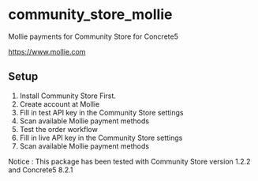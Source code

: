 # community_store_mollie
Mollie payments for Community Store for Concrete5

https://www.mollie.com

## Setup
1. Install Community Store First.
2. Create account at Mollie
3. Fill in test API key in the Community Store settings
4. Scan available Mollie payment methods
5. Test the order workflow
6. Fill in live API key in the Community Store settings
7. Scan available Mollie payment methods

Notice : This package has been tested with Community Store version 1.2.2 and Concrete5 8.2.1
